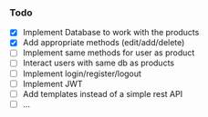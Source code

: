 ### Todo

- [x] Implement Database to work with the products
- [x] Add appropriate methods (edit/add/delete)
- [ ] Implement same methods for user as product
- [ ] Interact users with same db as products
- [ ] Implement login/register/logout
- [ ] Implement JWT 
- [ ] Add templates instead of a simple rest API
- [ ] ...